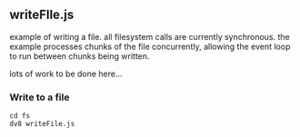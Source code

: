 ## writeFIle.js

example of writing a file. all filesystem calls are currently synchronous. the example processes chunks of the file concurrently, allowing the event loop to run between chunks being written.

lots of work to be done here...

### Write to a file

```
cd fs
dv8 writeFile.js
```
